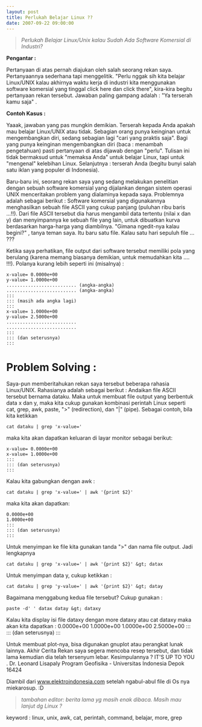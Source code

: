 ```yaml
--- 
layout: post
title: Perlukah Belajar Linux ??
date: 2007-09-22 09:00:00
---
```


> *Perlukah Belajar Linux/Unix kalau Sudah  Ada Software Komersial di Industri?*

**Pengantar :**

Pertanyaan di atas pernah diajukan oleh salah seorang rekan saya. Pertanyaannya sederhana tapi menggelitik. "Perlu nggak sih kita belajar Linux/UNIX kalau akhirnya waktu kerja di industri kita menggunakan software komersial yang tinggal click here dan click there", kira-kira begitu pertanyaan rekan tersebut. Jawaban paling gampang adalah : "Ya terserah kamu saja" .


**Contoh Kasus :**

Yaaak, jawaban yang pas mungkin demikian. Terserah kepada Anda apakah mau belajar Linux/UNIX atau tidak. Sebagian orang punya keinginan untuk mengembangkan diri, sedang sebagian lagi "cari yang praktis saja". Bagi yang punya keinginan mengembangkan diri (baca : menambah pengetahuan) pasti pertanyaan di atas dijawab dengan "perlu".
Tulisan ini tidak bermaksud untuk "memaksa Anda" untuk belajar Linux, tapi untuk "mengenal" kelebihan Linux. Selanjutnya : terserah Anda (begitu bunyi salah satu iklan yang populer di Indonesia).

Baru-baru ini, seorang rekan saya yang sedang melakukan penelitian dengan sebuah software komersial yang dijalankan dengan sistem operasi UNIX menceritakan problem yang dialaminya kepada saya. Problemnya adalah sebagai berikut : Software komersial yang digunakannya menghasilkan sebuah file ASCII yang cukup panjang (puluhan ribu baris ...!!). Dari file ASCII tersebut dia harus mengambil data tertentu (nilai x dan y) dan menyimpannya ke sebuah file yang lain, untuk dibuatkan kurva berdasarkan harga-harga yang diambilnya. "Gimana ngedit-nya kalau begini?" , tanya teman saya. Itu baru satu file. Kalau satu hari sepuluh file ... ???

Ketika saya perhatikan, file output dari software tersebut memiliki pola yang berulang (karena memang biasanya demikian, untuk memudahkan kita .... !!!). Polanya kurang lebih seperti ini (misalnya) :
	
	x-value= 0.0000e+00
	y-value= 1.0000e+00
	.......................... (angka-angka)
	.......................... (angka-angka)
	:::
	::: (masih ada angka lagi)
	:::
	x-value= 1.0000e+00
	y-value= 2.5000e+00
	..........................
	..........................
	:::
	::: (dan seterusnya)
	:::

 Problem Solving :
==================

Saya-pun memberitahukan rekan saya tersebut beberapa rahasia Linux/UNIX. Rahasianya adalah sebagai berikut : Andaikan file ASCII tersebut bernama dataku. Maka untuk membuat file output yang berbentuk data x dan y, maka kita cukup gunakan kombinasi perintah Linux seperti cat, grep, awk, paste, "&gt;" (redirection), dan "|" (pipe).
Sebagai contoh, bila kita ketikkan

	cat dataku | grep 'x-value='

maka kita akan dapatkan keluaran di layar monitor sebagai berikut:

	x-value= 0.0000e+00
	x-value= 1.0000e+00
	:::
	::: (dan seterusnya)
	:::

Kalau kita gabungkan dengan awk :
	
	cat dataku | grep 'x-value=' | awk '{print $2}'

maka kita akan dapatkan:

	0.0000e+00
	1.0000e+00
	:::
	::: (dan seterusnya)
	:::

Untuk menyimpan ke file kita gunakan tanda "&gt;" dan nama file output. Jadi lengkapnya
	
	cat dataku | grep 'x-value=' | awk '{print $2}' &gt; datax

Untuk menyimpan data y, cukup ketikkan :

	cat dataku | grep 'y-value=' | awk '{print $2}' &gt; datay

Bagaimana menggabung kedua file tersebut? Cukup gunakan :
	
	paste -d' ' datax datay &gt; dataxy

Kalau kita display isi file dataxy dengan more dataxy atau cat dataxy maka akan kita dapatkan :
	0.0000e+00 1.0000e+00
	1.0000e+00 2.5000e+00
	:::
	::: (dan seterusnya)
	:::

Untuk membuat plot-nya, bisa digunakan gnuplot atau perangkat lunak lainnya.
Akhir Cerita
Rekan saya segera mencoba resep tersebut, dan tidak lama kemudian dia telah tersenyum lebar. Kesimpulannya ? IT'S UP TO YOU .
Dr. Leonard Lisapaly
Program Geofisika - Universitas Indonesia
Depok 16424

Diambil dari  www.elektroindonesia.com setelah ngabul-abul file di Os nya miekarosup. :D

> *tambahan editor: berita lama yg masih enak dibaca. Masih mau lanjut dg Linux ?*

keyword : linux, unix, awk, cat, perintah, command, belajar, more, grep
